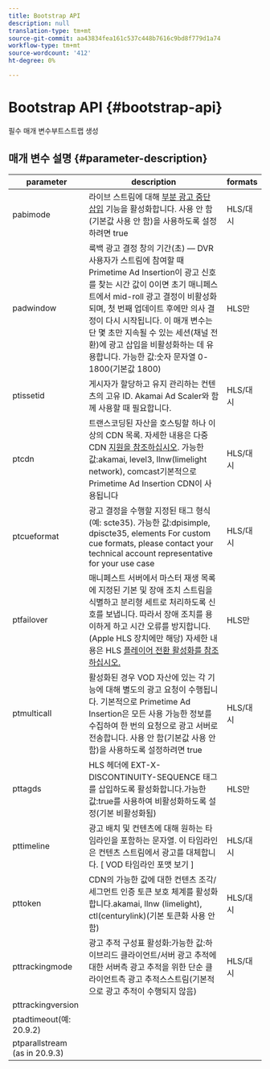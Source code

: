 ```yaml
---
title: Bootstrap API
description: null
translation-type: tm+mt
source-git-commit: aa43834fea161c537c448b7616c9bd8f779d1a74
workflow-type: tm+mt
source-wordcount: '412'
ht-degree: 0%

---
```



# Bootstrap API {#bootstrap-api}

필수 매개 변수부트스트랩 생성

## 매개 변수 설명 {#parameter-description}

| parameter | description | formats |
|---|---|---|
| pabimode | 라이브 스트림에 대해 [부분 광고 중단 삽입](ad-insertion-live-linear-stream.md#partial-ad-break-support) 기능을 활성화합니다. 사용 안 함(기본값 사용 안 함)을 사용하도록 설정하려면 true | HLS/대시 |
| padwindow | 룩백 광고 결정 창의 기간(초) — DVR 사용자가 스트림에 참여할 때 Primetime Ad Insertion이 광고 신호를 찾는 시간 값이 0이면 초기 매니페스트에서 mid-roll 광고 결정이 비활성화되며, 첫 번째 업데이트 후에만 의사 결정이 다시 시작됩니다. 이 매개 변수는 단 몇 초만 지속될 수 있는 세션(채널 전환)에 광고 삽입을 비활성화하는 데 유용합니다. 가능한 값:숫자 문자열 0-1800(기본값 1800) | HLS만 |
| ptissetid | 게시자가 할당하고 유지 관리하는 컨텐츠의 고유 ID.  Akamai Ad Scaler와 함께 사용할 때 필요합니다. | HLS/대시 |
| ptcdn | 트랜스코딩된 자산을 호스팅할 하나 이상의 CDN 목록. 자세한 내용은 다중 CDN [지원을 참조하십시오](multi-cdn-support.md). 가능한 값:akamai, level3, llnw(limelight network), comcast기본적으로 Primetime Ad Insertion CDN이 사용됩니다 | HLS/대시 |
| ptcueformat | 광고 결정을 수행할 지정된 태그 형식(예: scte35). 가능한 값:dpisimple, dpiscte35, elements For custom cue formats, please contact your technical account representative for your use case | HLS/대시 |
| ptfailover | 매니페스트 서버에서 마스터 재생 목록에 지정된 기본 및 장애 조치 스트림을 식별하고 분리형 세트로 처리하도록 신호를 보냅니다. 따라서 장애 조치를 용이하게 하고 시간 오류를 방지합니다. (Apple HLS 장치에만 해당) 자세한 내용은 HLS [플레이어 전환 활성화를 참조하십시오.](hls-switching-to-failover.md) | HLS만 |
| ptmulticall | 활성화된 경우 VOD 자산에 있는 각 기능에 대해 별도의 광고 요청이 수행됩니다.  기본적으로 Primetime Ad Insertion은 모든 사용 가능한 정보를 수집하여 한 번의 요청으로 광고 서버로 전송합니다. 사용 안 함(기본값 사용 안 함)을 사용하도록 설정하려면 true | HLS/대시 |
| pttagds | HLS 헤더에 EXT-X-DISCONTINUITY-SEQUENCE 태그를 삽입하도록 활성화합니다.가능한 값:true를 사용하여 비활성화하도록 설정(기본 비활성화됨) | HLS만 |
| pttimeline | 광고 배치 및 컨텐츠에 대해 원하는 타임라인을 포함하는 문자열. 이 타임라인은 컨텐츠 스트림에서 광고를 대체합니다. [ VOD 타임라인 포맷 보기 ] | HLS/대시 |
| pttoken | CDN의 가능한 값에 대한 컨텐츠 조각/세그먼트 인증 토큰 보호 체계를 활성화합니다.akamai, llnw (limelight), ctl(centurylink)(기본 토큰화 사용 안 함) | HLS/대시 |
| pttrackingmode | 광고 추적 구성표 활성화:가능한 값:하이브리드 클라이언트/서버 광고 추적에 대한 서버측 광고 추적을 위한 단순 클라이언트측 광고 추적스스트림(기본적으로 광고 추적이 수행되지 않음) | HLS/대시 |
| pttrackingversion |  |  |
| ptadtimeout(예: 20.9.2) |  |  |
| ptparallstream (as in 20.9.3) |  |  |
